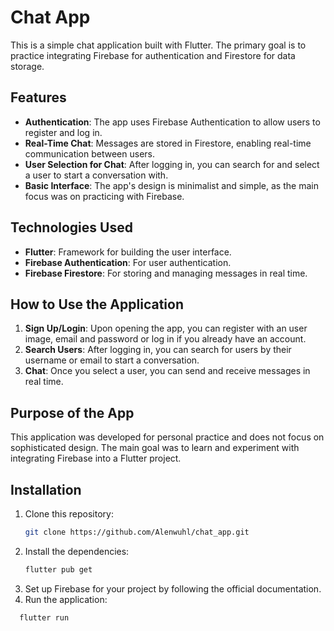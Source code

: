 # Chat App

This is a simple chat application built with Flutter. The primary goal is to practice integrating Firebase for authentication and Firestore for data storage.

## Features

- **Authentication**: The app uses Firebase Authentication to allow users to register and log in.
- **Real-Time Chat**: Messages are stored in Firestore, enabling real-time communication between users.
- **User Selection for Chat**: After logging in, you can search for and select a user to start a conversation with.
- **Basic Interface**: The app's design is minimalist and simple, as the main focus was on practicing with Firebase.

## Technologies Used

- **Flutter**: Framework for building the user interface.
- **Firebase Authentication**: For user authentication.
- **Firebase Firestore**: For storing and managing messages in real time.

## How to Use the Application

1. **Sign Up/Login**: Upon opening the app, you can register with an user image, email and password or log in if you already have an account.
2. **Search Users**: After logging in, you can search for users by their username or email to start a conversation.
3. **Chat**: Once you select a user, you can send and receive messages in real time.

## Purpose of the App

This application was developed for personal practice and does not focus on sophisticated design. The main goal was to learn and experiment with integrating Firebase into a Flutter project.

## Installation

1. Clone this repository:
   ```bash
   git clone https://github.com/Alenwuhl/chat_app.git
2. Install the dependencies:
    ```bash
   flutter pub get
3. Set up Firebase for your project by following the official documentation.
4. Run the application:
 ```bash
   flutter run



